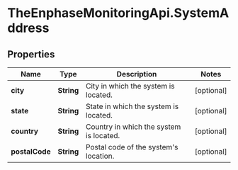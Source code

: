 # TheEnphaseMonitoringApi.SystemAddress

## Properties

Name | Type | Description | Notes
------------ | ------------- | ------------- | -------------
**city** | **String** | City in which the system is located. | [optional] 
**state** | **String** | State in which the system is located. | [optional] 
**country** | **String** | Country in which the system is located. | [optional] 
**postalCode** | **String** | Postal code of the system&#39;s location. | [optional] 


